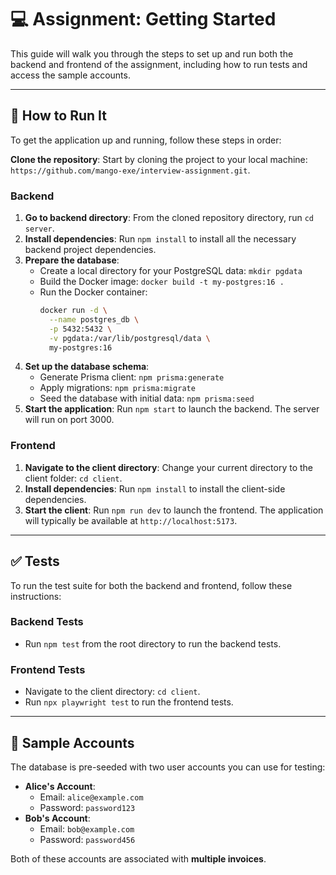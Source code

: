 # 💻 Assignment: Getting Started

This guide will walk you through the steps to set up and run both the backend and frontend of the assignment, including how to run tests and access the sample accounts.

***

## 🚀 How to Run It

To get the application up and running, follow these steps in order:

**Clone the repository**: Start by cloning the project to your local machine: `https://github.com/mango-exe/interview-assignment.git`.

### Backend

1.  **Go to backend directory**: From the cloned repository directory, run `cd server`.
2.  **Install dependencies**: Run `npm install` to install all the necessary backend project dependencies.
3.  **Prepare the database**:
    * Create a local directory for your PostgreSQL data: `mkdir pgdata`
    * Build the Docker image: `docker build -t my-postgres:16 .`
    * Run the Docker container:
        ```bash
        docker run -d \
          --name postgres_db \
          -p 5432:5432 \
          -v pgdata:/var/lib/postgresql/data \
          my-postgres:16
        ```
4.  **Set up the database schema**:
    * Generate Prisma client: `npm prisma:generate`
    * Apply migrations: `npm prisma:migrate`
    * Seed the database with initial data: `npm prisma:seed`
5.  **Start the application**: Run `npm start` to launch the backend. The server will run on port 3000.

### Frontend

1.  **Navigate to the client directory**: Change your current directory to the client folder: `cd client`.
2.  **Install dependencies**: Run `npm install` to install the client-side dependencies.
3.  **Start the client**: Run `npm run dev` to launch the frontend. The application will typically be available at `http://localhost:5173`.

---

## ✅ Tests

To run the test suite for both the backend and frontend, follow these instructions:

### Backend Tests

* Run `npm test` from the root directory to run the backend tests.

### Frontend Tests

* Navigate to the client directory: `cd client`.
* Run `npx playwright test` to run the frontend tests.

---

## 👤 Sample Accounts

The database is pre-seeded with two user accounts you can use for testing:

* **Alice's Account**:
    * Email: `alice@example.com`
    * Password: `password123`
* **Bob's Account**:
    * Email: `bob@example.com`
    * Password: `password456`

Both of these accounts are associated with **multiple invoices**.
